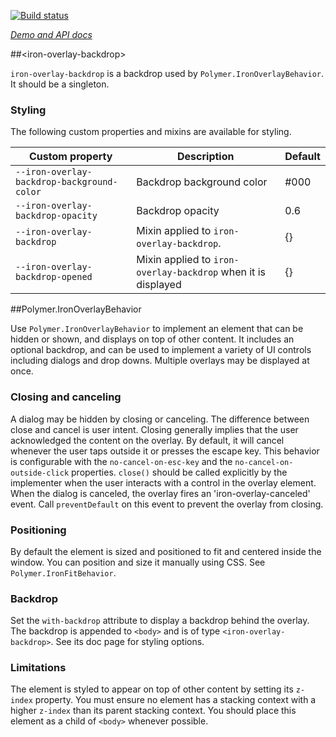 
<!---

This README is automatically generated from the comments in these files:
iron-overlay-backdrop.html  iron-overlay-behavior.html

Edit those files, and our readme bot will duplicate them over here!
Edit this file, and the bot will squash your changes :)

The bot does some handling of markdown. Please file a bug if it does the wrong
thing! https://github.com/PolymerLabs/tedium/issues

-->

[![Build status](https://travis-ci.org/PolymerElements/iron-overlay-behavior.svg?branch=master)](https://travis-ci.org/PolymerElements/iron-overlay-behavior)

_[Demo and API docs](https://elements.polymer-project.org/elements/iron-overlay-behavior)_


##&lt;iron-overlay-backdrop&gt;

`iron-overlay-backdrop` is a backdrop used by `Polymer.IronOverlayBehavior`. It should be a
singleton.

### Styling

The following custom properties and mixins are available for styling.

| Custom property | Description | Default |
| --- | --- | --- |
| `--iron-overlay-backdrop-background-color` | Backdrop background color | #000 |
| `--iron-overlay-backdrop-opacity` | Backdrop opacity | 0.6 |
| `--iron-overlay-backdrop` | Mixin applied to `iron-overlay-backdrop`. | {} |
| `--iron-overlay-backdrop-opened` | Mixin applied to `iron-overlay-backdrop` when it is displayed | {} |



##Polymer.IronOverlayBehavior

Use `Polymer.IronOverlayBehavior` to implement an element that can be hidden or shown, and displays
on top of other content. It includes an optional backdrop, and can be used to implement a variety
of UI controls including dialogs and drop downs. Multiple overlays may be displayed at once.

### Closing and canceling

A dialog may be hidden by closing or canceling. The difference between close and cancel is user
intent. Closing generally implies that the user acknowledged the content on the overlay. By default,
it will cancel whenever the user taps outside it or presses the escape key. This behavior is
configurable with the `no-cancel-on-esc-key` and the `no-cancel-on-outside-click` properties.
`close()` should be called explicitly by the implementer when the user interacts with a control
in the overlay element. When the dialog is canceled, the overlay fires an 'iron-overlay-canceled'
event. Call `preventDefault` on this event to prevent the overlay from closing.

### Positioning

By default the element is sized and positioned to fit and centered inside the window. You can
position and size it manually using CSS. See `Polymer.IronFitBehavior`.

### Backdrop

Set the `with-backdrop` attribute to display a backdrop behind the overlay. The backdrop is
appended to `<body>` and is of type `<iron-overlay-backdrop>`. See its doc page for styling
options.

### Limitations

The element is styled to appear on top of other content by setting its `z-index` property. You
must ensure no element has a stacking context with a higher `z-index` than its parent stacking
context. You should place this element as a child of `<body>` whenever possible.


